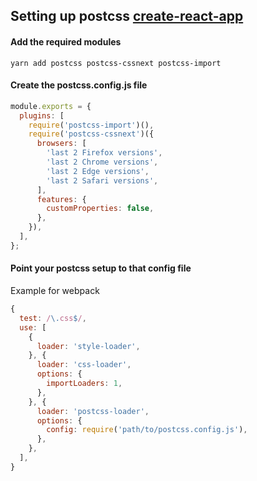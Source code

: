 ## Setting up postcss [create-react-app](https://github.com/facebookincubator/create-react-app)

#### Add the required modules

```
yarn add postcss postcss-cssnext postcss-import
```

#### Create the postcss.config.js file

```js
module.exports = {
  plugins: [
    require('postcss-import')(),
    require('postcss-cssnext')({
      browsers: [
        'last 2 Firefox versions',
        'last 2 Chrome versions',
        'last 2 Edge versions',
        'last 2 Safari versions',
      ],
      features: {
        customProperties: false,
      },
    }),
  ],
};
```

#### Point your postcss setup to that config file

Example for webpack

```js
{
  test: /\.css$/,
  use: [
    {
      loader: 'style-loader',
    }, {
      loader: 'css-loader',
      options: {
        importLoaders: 1,
      },
    }, {
      loader: 'postcss-loader',
      options: {
        config: require('path/to/postcss.config.js'),
      },
    },
  ],
}
```

